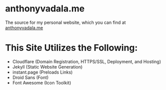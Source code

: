 anthonyvadala.me
=============

The source for my personal website, which you can find at [anthonyvadala.me](https://anthonyvadala.me/)

This Site Utilizes the Following:
=============
- Cloudflare (Domain Registration, HTTPS/SSL, Deployment, and Hosting)
- Jekyll (Static Website Generation)
- instant.page (Preloads Links)
- Droid Sans (Font)
- Font Awesome (Icon Toolkit)